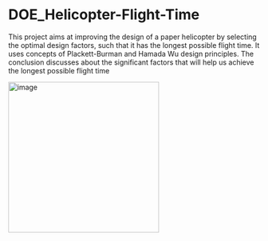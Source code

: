 # DOE_Helicopter-Flight-Time
This project aims at improving the design of a paper helicopter by selecting the optimal design factors, such that it has the longest possible
flight time. It uses concepts of Plackett-Burman and Hamada Wu design principles. The conclusion
discusses about the significant factors that will help us achieve the longest possible flight time

  <img width="302" alt="image" src="https://github.com/mandonritika/DOE_Helicopter-Flight-Time/assets/121888216/1b302d9b-f8bf-468b-8d08-e28cc1028653">
  
  

